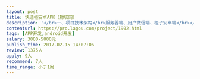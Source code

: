 ```yaml
---                
layout: post       
title: 快递柜安卓APK（物联网）           
description: '</br>一、项目技术架构</br>服务器端、用户微信端、柜子安卓端</br></br>二、业务逻辑</br>服务器端，发送取货码到柜子安卓端和用户微信端，用户凭取货码在柜子上取货，柜子上电磁锁有微动开关，柜门开着或关闭时均触发微动开关，发送开关状态给服务器端</br></br>三、可参考产品：</br>丰巢快递柜</br></br></br>四、其它说明：</br>服务器端正在开发，随时可以进行联调</br>现在需求寻找技术小伙伴，帮忙开发柜子安卓端（功能相对简单，所以希望7天内完成开发）</br>研发人员需在北京</br></br>五、为您提供</br>电磁锁、服务器端交互接口</br>'     
contenturl: https://pro.lagou.com/project/1902.html      
tags: [APP开发,android开发]            
salary: 3000-5000元          
publish_time: 2017-02-15 14:07:06         
review: 1375人                   
apply: 9人                   
recommend: 7人                   
time_range: 小于1周              
---                 
```

